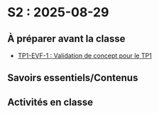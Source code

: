 # S2 : <!-- varexp:begin S2 -->2025-08-29<!-- varexp:end -->

## À préparer avant la classe

- [TP1-EVF-1 : Validation de concept pour le TP1](/03-evaluations/formatives/01-validation-tp1/)

## Savoirs essentiels/Contenus

## Activités en classe
